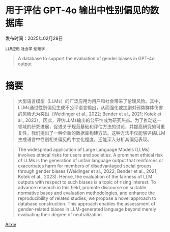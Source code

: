 # 用于评估 GPT-4o 输出中性别偏见的数据库

发布时间：2025年02月28日

`LLM应用` `社会学` `伦理学`

> A database to support the evaluation of gender biases in GPT-4o output

# 摘要

> 大型语言模型（LLMs）的广泛应用为用户和社会带来了伦理风险。其中，LLMs通过性别偏见生成不公平语言输出，从而强化或加剧对弱势群体伤害的风险尤为突出（Weidinger et al., 2022; Bender et al., 2021; Kotek et al., 2023）。因此，评估LLMs输出的公平性成为研究热点。为了推动这一领域的研究进展，促进关于规范基础和评估方法的讨论，并提高研究的可重复性，我们提出了一种全新的数据库构建方法。这种方法不仅能够评估LLM生成语言中性别相关偏见的中立化程度，还能深入分析其偏见表现。

> The widespread application of Large Language Models (LLMs) involves ethical risks for users and societies. A prominent ethical risk of LLMs is the generation of unfair language output that reinforces or exacerbates harm for members of disadvantaged social groups through gender biases (Weidinger et al., 2022; Bender et al., 2021; Kotek et al., 2023). Hence, the evaluation of the fairness of LLM outputs with respect to such biases is a topic of rising interest. To advance research in this field, promote discourse on suitable normative bases and evaluation methodologies, and enhance the reproducibility of related studies, we propose a novel approach to database construction. This approach enables the assessment of gender-related biases in LLM-generated language beyond merely evaluating their degree of neutralization.

[Arxiv](https://arxiv.org/abs/2502.20898)